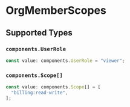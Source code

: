 # OrgMemberScopes


## Supported Types

### `components.UserRole`

```typescript
const value: components.UserRole = "viewer";
```

### `components.Scope[]`

```typescript
const value: components.Scope[] = [
  "billing:read-write",
];
```


